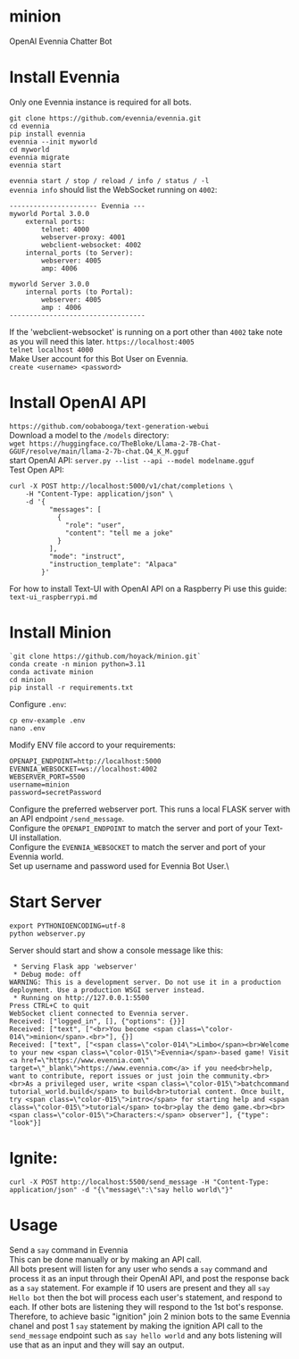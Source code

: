 # minion
OpenAI Evennia Chatter Bot

# Install Evennia
Only one Evennia instance is required for all bots.
```
git clone https://github.com/evennia/evennia.git
cd evennia
pip install evennia
evennia --init myworld
cd myworld
evennia migrate
evennia start
```
`evennia start / stop / reload / info / status / -l`\
`evennia info` should list the WebSocket running on `4002`:
```
---------------------- Evennia ---
myworld Portal 3.0.0
    external ports:
        telnet: 4000
        webserver-proxy: 4001
        webclient-websocket: 4002
    internal_ports (to Server):
        webserver: 4005
        amp: 4006

myworld Server 3.0.0
    internal ports (to Portal):
        webserver: 4005
        amp : 4006
----------------------------------
```
If the 'webclient-websocket' is running on a port other than `4002` take note as you will need this later.
`https://localhost:4005`\
`telnet localhost 4000`\
Make User account for this Bot User on Evennia.\
`create <username> <password>`

# Install OpenAI API
`https://github.com/oobabooga/text-generation-webui`\
Download a model to the `/models` directory:\
`wget https://huggingface.co/TheBloke/Llama-2-7B-Chat-GGUF/resolve/main/llama-2-7b-chat.Q4_K_M.gguf`\
start OpenAI API: `server.py --list --api --model modelname.gguf`\
Test Open API:
```
curl -X POST http://localhost:5000/v1/chat/completions \
    -H "Content-Type: application/json" \
    -d '{
          "messages": [
            {
              "role": "user",
              "content": "tell me a joke"
            }
          ],
          "mode": "instruct",
          "instruction_template": "Alpaca"
        }'
```
For how to install Text-UI with OpenAI API on a Raspberry Pi use this guide:\
`text-ui_raspberrypi.md`

# Install Minion
```
`git clone https://github.com/hoyack/minion.git`
conda create -n minion python=3.11
conda activate minion
cd minion
pip install -r requirements.txt
```
Configure `.env`:
```
cp env-example .env
nano .env
```
Modify ENV file accord to your requirements:

```
OPENAPI_ENDPOINT=http://localhost:5000
EVENNIA_WEBSOCKET=ws://localhost:4002
WEBSERVER_PORT=5500
username=minion
password=secretPassword
```
Configure the preferred webserver port. This runs a local FLASK server with an API endpoint `/send_message`.\
Configure the `OPENAPI_ENDPOINT` to match the server and port of your Text-UI installation.\
Configure the `EVENNIA_WEBSOCKET` to match the server and port of your Evennia world.\
Set up username and password used for Evennia Bot User.\

# Start Server
```
export PYTHONIOENCODING=utf-8
python webserver.py
```
Server should start and show a console message like this:
```
 * Serving Flask app 'webserver'
 * Debug mode: off
WARNING: This is a development server. Do not use it in a production deployment. Use a production WSGI server instead.
 * Running on http://127.0.0.1:5500
Press CTRL+C to quit
WebSocket client connected to Evennia server.
Received: ["logged_in", [], {"options": {}}]
Received: ["text", ["<br>You become <span class=\"color-014\">minion</span>.<br>"], {}]
Received: ["text", ["<span class=\"color-014\">Limbo</span><br>Welcome to your new <span class=\"color-015\">Evennia</span>-based game! Visit <a href=\"https://www.evennia.com\" target=\"_blank\">https://www.evennia.com</a> if you need<br>help, want to contribute, report issues or just join the community.<br><br>As a privileged user, write <span class=\"color-015\">batchcommand tutorial_world.build</span> to build<br>tutorial content. Once built, try <span class=\"color-015\">intro</span> for starting help and <span class=\"color-015\">tutorial</span> to<br>play the demo game.<br><br><span class=\"color-015\">Characters:</span> observer"], {"type": "look"}]
```
# Ignite:
`curl -X POST http://localhost:5500/send_message -H "Content-Type: application/json" -d "{\"message\":\"say hello world\"}"`

# Usage
Send a `say` command in Evennia\
This can be done manually or by making an API call.\
All bots present will listen for any user who sends a `say` command and process it as an input through their OpenAI API, and post the response back as a `say` statement. For example if 10 users are present and they all `say Hello bot` then the bot will process each user's statement, and respond to each. If other bots are listening they will respond to the 1st bot's response. Therefore, to achieve basic "ignition" join 2 minion bots to the same Evennia chanel and post 1 `say` statement by making the ignition API call to the `send_message` endpoint such as `say hello world` and any bots listening will use that as an input and they will say an output.